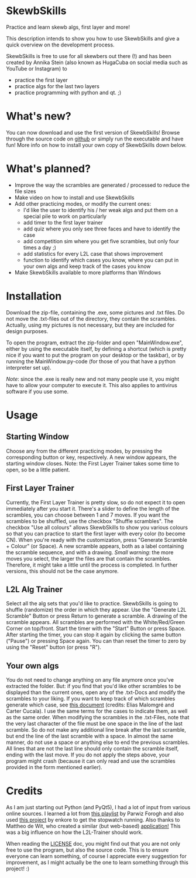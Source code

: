 # SkewbSkills
Practice and learn skewb algs, first layer and more!

This description intends to show you how to use SkewbSkills and give a quick overview on the development process.

SkewbSkills is free to use for all skewbers out there (!) and has been created by Annika Stein (also known as HugaCuba on social media such as YouTube or Instagram) to
+ practice the first layer
+ practice algs for the last two layers
+ practice programming with python and qt. ;)

# What's new?
You can now download and use the first version of SkewbSkills! Browse through the source code on [github](https://github.com/AnnikaStein/SkewbSkills) or simply run the
executable and have fun! More info on how to install your own copy of SkewbSkills down below.

# What's planned?
+ Improve the way the scrambles are generated / processed to reduce the file sizes
+ Make video on how to install and use SkewbSkills
+ Add other practicing modes, or modify the current ones:
   + I'd like the user to identify his / her weak algs and put them on a special pile to work on particularly
   + add timer to the first layer trainer
   + add quiz where you only see three faces and have to identify the case
   + add competition sim where you get five scrambles, but only four times a day ;)
   + add statistics for every L2L case that shows improvement
   + function to identify which cases you know, where you can put in your own algs and keep track of the cases you know
+ Make SkewbSkills available to more platforms than Windows

# Installation
Download the zip-file, containing the .exe, some pictures and .txt files. Do not move the .txt-files out of the directory, they contain the scrambles.
Actually, using my pictures is not necessary, but they are included for design purposes.

To open the program, extract the zip-folder and open "MainWindow.exe", either by using the executable itself, by defining
a shortcut (which is pretty nice if you want to put the program on your desktop or the taskbar), or by running the MainWindow.py-code (for those of you that have a python interpreter set up).

*Note*: since the .exe is really new and not many people use it, you might have to allow your computer to execute it. This also
applies to antivirus software if you use some.

# Usage
## Starting Window
Choose any from the different practicing modes, by pressing the corresponding button or key, respectively. A new window appears, the
starting window closes. Note: the First Layer Trainer takes some time to open, so be a little patient.

## First Layer Trainer
Currently, the First Layer Trainer is pretty slow, so do not expect it to open immediately after you start it.
There's a slider to define the length of the scrambles, you can choose between 1 and 7 moves. If you want the scrambles to be 
shuffled, use the checkbox "Shuffle scrambles". The checkbox "Use all colours" allows SkewbSkills to show you various colours so that
you can practice to start the first layer with every color (to become CN). When you're ready with the customization, press
"Generate Scramble + Colour" (or Space). A new scramble appears, both as a label containing the scramble sequence, and with a drawing.
*Small warning*: the more moves you select, the larger the files are that contain the scrambles. Therefore, it might take a little until
the process is completed. In further versions, this should not be the case anymore.

## L2L Alg Trainer
Select all the alg sets that you'd like to practice. SkewbSkills is going to shuffle (randomize) the order in which they appear.
Use the "Generate L2L Scramble" Button or press Return to generate a scramble. A drawing of the scramble appears. All scrambles are
performed with the White/Red/Green Corner on top/front. Start the timer with the "Start" Button or press Space. After starting the
timer, you can stop it again by clicking the same button ("Pause") or pressing Space again. You can than reset the timer to zero by
using the "Reset" button (or press "R").

## Your own algs
You do not need to change anything on any file anymore once you've extracted the folder. But:
if you find that you'd like other scrambles to be displayed than the current ones, open any of the .txt-Docs and modify the
scrambles to your liking. If you want to keep track of which scrambles generate which case, see
[this document](https://docs.google.com/spreadsheets/d/1j-SGlgZk20D3d2TyeiXhMWzeyTBuuix3Owgj9Q8rNbo/edit#gid=1743463298)
(credits: Elias Malomgré and Carter Cucala). I use the same terms for the cases to indicate them, as well as the same order.
When modifying the scrambles in the .txt-Files, note that the very last character of the file must be one space in the line of the
last scramble. So do not make any additional line break after the last scramble, but end the line of the last scramble with a space.
In almost the same manner, do not use a space or anything else to end the previous scrambles. All lines that are not the last line
should only contain the scramble itself, ending with the last move. If you do not apply the steps above, your program might crash
(because it can only read and use the scrambles provided in the form mentioned earlier).

# Credits
As I am just starting out Python (and PyQt5), I had a lot of input from various online sources.
I learned a lot from [this playlist](https://www.youtube.com/playlist?list=PL1FgJUcJJ03uO70zDLDF3oaTu6s2QLOPa)
by Parwiz Forogh and also used [this project](https://github.com/enkore/qt-stop-watch.py/blob/master/qt-stop-watch.py) by enkore
to get the stopwatch running. Also thanks to Mattheo de Wit, who created a similar (but web-based) [application!](https://yutu58.github.io/?fbclid=IwAR2cVMBE9LneUZ1J0XpDWPcTV2XjGsCDmXmTCIu4qhWUh7EJIDhA-f0eNTY)
This was a big influence on how the L2L-Trainer should work.

When reading the [LICENSE](https://github.com/AnnikaStein/SkewbSkills/blob/master/LICENSE) doc, you might find out that you are not only free to use the program, but also the source code.
This is to ensure everyone can learn something, of course I appreciate every suggestion for improvement, as I might actually be the one to learn something through this project! :)


